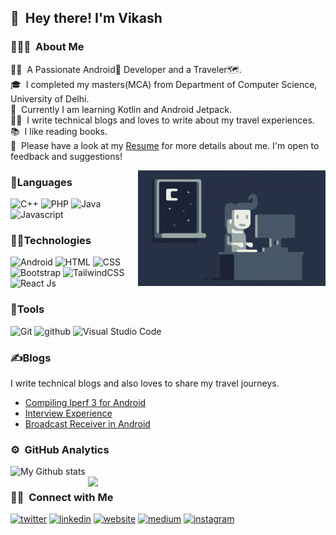 ## 👋 &nbsp;Hey there! I'm Vikash

### 👨🏻‍💻 &nbsp;About Me

👨‍💻 &nbsp;A Passionate Android🤖 Developer and a Traveler🗺️.\
🎓 &nbsp;I completed my masters(MCA) from Department of Computer Science, University of Delhi.\
🚀 &nbsp;Currently I am learning Kotlin and Android Jetpack.\
✍🏻 &nbsp;I write technical blogs and loves to write about my travel experiences.\
📚 &nbsp;I like reading books.\
📄 &nbsp;Please have a look at my [Resume](https://vikashprajapati.github.io/resume.pdf) for more details about me. I'm open to feedback and suggestions!

<img alt="Night Coding" src="https://github.com/vikashprajapati/vikashprajapati/blob/main/assets/Night-Coding.gif" align="right"/>

### 🧮Languages
<img src="https://img.shields.io/badge/-C++-303030?style=for-the-badge&logo=C%2B%2B&logoColor=00599C" alt="C++"> <img src="https://img.shields.io/badge/-Php-303030?style=for-the-badge&logo=PHP&logoColor=00599C" alt="PHP"> <img src="https://img.shields.io/badge/-Java-303030?style=for-the-badge&logo=java" alt="Java"> <img src="https://img.shields.io/badge/javascript-303030?style=for-the-badge&logo=javascript" alt="Javascript">

### 👨‍💻Technologies
<img src="https://img.shields.io/badge/-Android-303030?style=for-the-badge&logo=android" alt="Android"> <img src="https://img.shields.io/badge/-HTML-303030?style=for-the-badge&logo=HTML5" alt="HTML"> <img src="https://img.shields.io/badge/-CSS-303030?style=for-the-badge&logo=CSS3" alt="CSS"> <img src="https://img.shields.io/badge/Bootstrap-303030?style=for-the-badge&logo=bootstrap" alt="Bootstrap"> <img src="https://img.shields.io/badge/-Tailwind-303030?style=for-the-badge&logo=tailwindcss" alt="TailwindCSS"> <img src="https://img.shields.io/badge/-React-303030?style=for-the-badge&logo=React" alt="React Js">

### 🧰Tools
<img src="https://img.shields.io/badge/-Git-303030?style=for-the-badge&logo=git" alt="Git"> <img src="https://img.shields.io/badge/-Github-303030?style=for-the-badge&logo=github" alt="github"> <img src="https://img.shields.io/badge/-Visual%20Studio%20Code-303030?style=for-the-badge&logo=visual-studio-code" alt="Visual Studio Code">

### ✍Blogs
I write technical blogs and also loves to share my travel journeys.

* <a target="_blank" href="https://github-readme-medium-recent-article.vercel.app/medium/@nomadicprogramr/1">Compiling Iperf 3 for Android</a>
* <a target="_blank" href="https://github-readme-medium-recent-article.vercel.app/medium/@nomadicprogramr/0">Interview Experience</a>
* <a target="_blank" href="https://medium.com/@NomadicProgramr/broadcast-receiver-in-android-5136d93fbea3">Broadcast Receiver in Android</a>

### ⚙️ &nbsp;GitHub Analytics
  <img alt="My Github stats" align="left" border-radius="40px" width="380px" src="https://github-readme-streak-stats.herokuapp.com/?user=vikashprajapati&layout=compact" alt="Vikash Stats">
  <img align="right" border-radius="40px" width="380px" src="https://github-readme-stats-eight-theta.vercel.app/api?username=vikashprajapati&show_icons=true&theme=react&include_all_commits=true&count_private=true">
<br>


### 🤝🏻 &nbsp;Connect with Me

<a href="https://twitter.com/NomadicProgramr" target="_blank"><img src="https://img.shields.io/badge/Twitter-NomadicProgramr-00acee?style=for-the-badge&logo=twitter" alt="twitter"></a>
<a href="https://www.linkedin.com/in/vikash-41abb8101" target="_blank"><img src="https://img.shields.io/badge/Linkedin-NomadicProgramr-00ddee?style=for-the-badge&logo=linkedin" alt="linkedin"></a>
<a href="https://vikashprajapati.github.io" target="_blank"><img src="https://img.shields.io/badge/Website-Vikash_Prajapati-ff6600?style=for-the-badge&logo=google-chrome" alt="website"></a>
<a href="https://medium.com/@NomadicProgramr" target="_blank"><img src="https://img.shields.io/badge/Medium-NomadicProgramr-00ab6c?style=for-the-badge&logo=medium" alt="medium"></a>
<a href="https://www.instagram.com/the_nomadic_stranger" target="_blank"><img src="https://img.shields.io/badge/Instagram-NomadicProgramr-E1306C?style=for-the-badge&logo=instagram" alt="instagram"></a>
